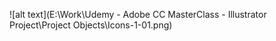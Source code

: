 ![alt text](E:\Work\Udemy - Adobe CC MasterClass - Illustrator Project\Project Objects\Icons-1-01.png)

